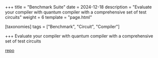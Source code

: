 +++
title = "Benchmark Suite"
date = 2024-12-18
description = "Evaluate your compiler with quantum compiler with a comprehensive set of test circuits"
weight = 6
template = "page.html"

[taxonomies]
tags = ["Benchmark", "Circuit", "Compiler"]

+++
Evaluate your compiler with quantum compiler with a comprehensive set of test circuits

[repo](https://github.com/qqq-wisc/quantum-compiler-benchmark-circuits)
